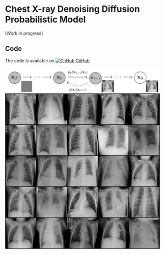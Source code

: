 # Chest X-ray Denoising Diffusion Probabilistic Model 

[Work in progress]

## Code

The code is available on [![GitHub](https://i.stack.imgur.com/tskMh.png) GitHub](https://github.com/hippolytelrm/chest-x-ray-generative-models)

<img src="./assets/images/project2/diffusion_chest.png" alt="drawing" width="600"/>

<img src="./assets/images/project2/generated-sample.png" alt="drawing" width="600"/>

